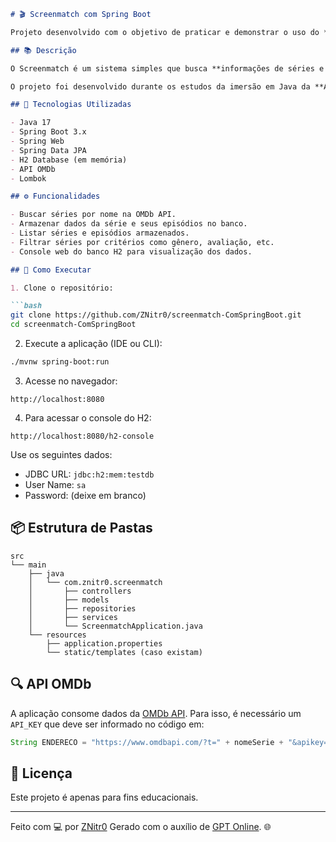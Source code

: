 

````markdown
# 🎬 Screenmatch com Spring Boot

Projeto desenvolvido com o objetivo de praticar e demonstrar o uso do **Spring Boot** para consumo de APIs externas, persistência de dados com JPA/Hibernate e uso de boas práticas de desenvolvimento em Java.

## 📚 Descrição

O Screenmatch é um sistema simples que busca **informações de séries e episódios** por meio da API da OMDb (Open Movie Database) e armazena os dados em um banco de dados relacional utilizando Spring Data JPA.

O projeto foi desenvolvido durante os estudos da imersão em Java da **Alura** e adaptado para fins de aprendizado.

## 🚀 Tecnologias Utilizadas

- Java 17
- Spring Boot 3.x
- Spring Web
- Spring Data JPA
- H2 Database (em memória)
- API OMDb
- Lombok

## ⚙️ Funcionalidades

- Buscar séries por nome na OMDb API.
- Armazenar dados da série e seus episódios no banco.
- Listar séries e episódios armazenados.
- Filtrar séries por critérios como gênero, avaliação, etc.
- Console web do banco H2 para visualização dos dados.

## 🔧 Como Executar

1. Clone o repositório:

```bash
git clone https://github.com/ZNitr0/screenmatch-ComSpringBoot.git
cd screenmatch-ComSpringBoot
````

2. Execute a aplicação (IDE ou CLI):

```bash
./mvnw spring-boot:run
```

3. Acesse no navegador:

```
http://localhost:8080
```

4. Para acessar o console do H2:

```
http://localhost:8080/h2-console
```

Use os seguintes dados:

* JDBC URL: `jdbc:h2:mem:testdb`
* User Name: `sa`
* Password: (deixe em branco)

## 📦 Estrutura de Pastas

```
src
└── main
    ├── java
    │   └── com.znitr0.screenmatch
    │       ├── controllers
    │       ├── models
    │       ├── repositories
    │       ├── services
    │       └── ScreenmatchApplication.java
    └── resources
        ├── application.properties
        └── static/templates (caso existam)
```

## 🔍 API OMDb

A aplicação consome dados da [OMDb API](http://www.omdbapi.com/). Para isso, é necessário um `API_KEY` que deve ser informado no código em:

```java
String ENDERECO = "https://www.omdbapi.com/?t=" + nomeSerie + "&apikey=SUA_API_KEY";
```

## 📄 Licença

Este projeto é apenas para fins educacionais.

---

Feito com 💻 por [ZNitr0](https://github.com/ZNitr0)
Gerado com o auxílio de [GPT Online](https://gptonline.ai/ko/). 🌐

```

